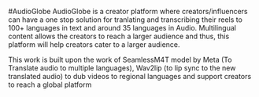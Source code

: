 #AudioGlobe
AudioGlobe is a creator platform where creators/influencers can have a one stop solution for tranlating and transcribing their reels to 100+ languages in text and around 35 languages in Audio.
Multilingual content allows the creators to reach a larger audience and thus, this platform will help creators cater to a larger audience.

This work is built upon the work of SeamlessM4T model by Meta (To Translate audio to multiple languages), Wav2lip (to lip sync to the new translated audio) to dub videos to regional languages and support creators to reach a global platform
